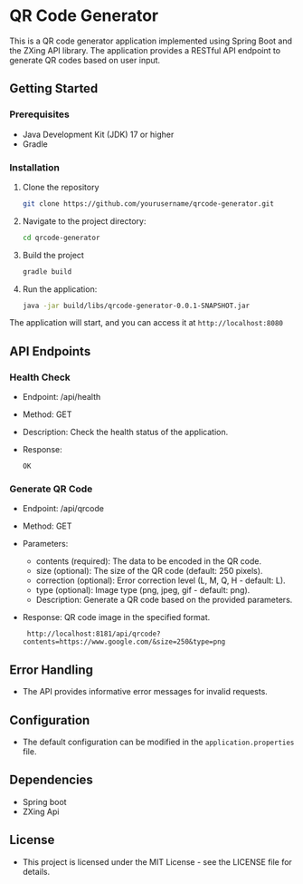 # QR Code Generator

This is a QR code generator application implemented using Spring Boot and the ZXing API library. The application provides a RESTful API endpoint to generate QR codes based on user input.

## Getting Started
### Prerequisites

   - Java Development Kit (JDK) 17 or higher
   - Gradle

### Installation

1. Clone the repository

   ```bash
   git clone https://github.com/yourusername/qrcode-generator.git
   ```

2. Navigate to the project directory:

   ```bash
   cd qrcode-generator
   ```

3. Build the project

   ```bash
   gradle build
   ```

4. Run the application:

   ```bash
   java -jar build/libs/qrcode-generator-0.0.1-SNAPSHOT.jar
   ```
The application will start, and you can access it at ```http://localhost:8080```

## API Endpoints
### Health Check
  - Endpoint: /api/health
  - Method: GET
  - Description: Check the health status of the application.
  - Response:

    ```
    OK
    ```
### Generate QR Code
   - Endpoint: /api/qrcode
   - Method: GET
   - Parameters:
       - contents (required): The data to be encoded in the QR code.
       - size (optional): The size of the QR code (default: 250 pixels).
       - correction (optional): Error correction level (L, M, Q, H - default: L).
       - type (optional): Image type (png, jpeg, gif - default: png).
       - Description: Generate a QR code based on the provided parameters.
   - Response: QR code image in the specified format.

     ```
      http://localhost:8181/api/qrcode?contents=https://www.google.com/&size=250&type=png
     ```
## Error Handling
   - The API provides informative error messages for invalid requests.

## Configuration
   - The default configuration can be modified in the ```application.properties``` file.

## Dependencies
  - Spring boot
  - ZXing Api

## License 
  - This project is licensed under the MIT License - see the LICENSE file for details.

